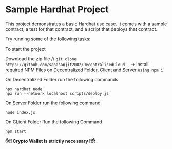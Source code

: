 # Sample Hardhat Project

This project demonstrates a basic Hardhat use case. It comes with a sample contract, a test for that contract, and a script that deploys that contract.

Try running some of the following tasks:

To start the project 

Download the zip file // ```git clone https://github.com/sahasanjit2002/DecentralisedCloud  ```
-> install required NPM Files on Decentralized Folder, Client and Server ```using npm i```

On Decentralized Folder run the following commands
 ```shell
npx hardhat node
npx run --network localhost scripts/deploy.js
```
On Server Folder run the following command
```shell
node index.js
```
On CLient Folder Run the following Command
```shell
npm start
```

**✋❗️❕ Crypto Wallet is strictly necessary ❕❗️✋**

